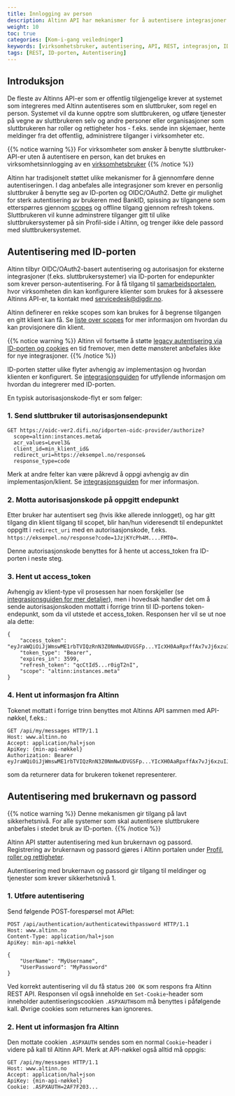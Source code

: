 ```yaml
---
title: Innlogging av person
description: Altinn API har mekanismer for å autentisere integrasjoner ("sluttbrukersystemer") som krever en personlig sluttbruker med roller rettigheter i Altinn
weight: 10
toc: true
categories: [Kom-i-gang veiledninger]
keywords: [virksomhetsbruker, autentisering, API, REST, integrasjon, ID-porten, virksomhetssertifikat]
tags: [REST, ID-porten, Autentisering]
---
```


## Introduksjon

De fleste av Altinns API-er som er offentlig tilgjengelige krever at systemet som integreres med Altinn autentiseres som en sluttbruker, som regel en person.
Systemet vil da kunne opptre som sluttbrukeren, og utføre tjenester på vegne av sluttbrukeren selv og andre personer eller organisasjoner som sluttbrukeren har roller og rettigheter hos - f.eks. sende inn skjemaer, hente meldinger fra det offentlig, administrere tilganger i virksomheter etc.

<!--more-->

{{% notice warning  %}}
For virksomheter som ønsker å benytte sluttbruker-API-er uten å autentisere en person, kan det brukes en virksomhetsinnlogging av en [virksomhetsbruker](../virksomhet)
{{% /notice %}}

Altinn har tradisjonelt støttet ulike mekanismer for å gjennomføre denne autentiseringen. I dag anbefales alle integrasjoner som krever en personlig sluttbruker å benytte seg av ID-porten og OIDC/OAuth2. Dette gir mulighet for sterk autentisering av brukeren med BankID, spissing av tilgangene som etterspørres gjennom [scopes](https://altinn.github.io/docs/api/rest/kom-i-gang/scopes/#scopes-for-begrensning-av-tilgang) og offline tilgang gjennom refresh tokens. Sluttbrukeren vil kunne adminstrere tilganger gitt til ulike sluttbrukersystemer på sin Profil-side i Altinn, og trenger ikke dele passord med sluttbrukersystemet.

## Autentisering med ID-porten

Altinn tilbyr OIDC/OAuth2-basert autentisering og autorisasjon for eksterne integrasjoner (f.eks. sluttbrukersystemer) via ID-porten for endepunkter som krever person-autentisering. For å få tilgang til [samarbeidsportalen](https://samarbeid.digdir.no/), hvor virksomheten din kan konfigurere klienter som brukes for å aksessere Altinns API-er, ta kontakt med servicedesk@digdir.no.

Altinn definerer en rekke scopes som kan brukes for å begrense tilgangen en gitt klient kan få.
Se [liste over scopes](https://altinn.github.io/docs/api/rest/kom-i-gang/scopes/#scopes-for-begrensning-av-tilgang) for mer informasjon om hvordan du kan provisjonere din klient.

{{% notice warning  %}}
Altinn vil fortsette å støtte [legacy autentisering via ID-porten og cookies](../idporten-legacy/) en tid fremover, men dette mønsteret anbefales ikke for nye integrasjoner.
{{% /notice %}}

ID-porten støtter ulike flyter avhengig av implementasjon og hvordan klienten er konfigurert. Se [integrasjonsguiden](https://docs.digdir.no/oidc_guide_idporten.html) for utfyllende informasjon om hvordan du integrerer med ID-porten. 

En typisk autorisasjonskode-flyt er som følger:

### 1. Send sluttbruker til autorisasjonsendepunkt

```
GET https://oidc-ver2.difi.no/idporten-oidc-provider/authorize?
  scope=altinn:instances.meta&
  acr_values=Level3&
  client_id=min_klient_id&
  redirect_uri=https://eksempel.no/response& 
  response_type=code
```

Merk at andre felter kan være påkrevd å oppgi avhengig av din implementasjon/klient. Se [integrasjonsguiden](https://docs.digdir.no/oidc_guide_idporten.html) 
for mer informasjon.

### 2. Motta autorisasjonskode på oppgitt endepunkt

Etter bruker har autentisert seg (hvis ikke allerede innlogget), og har gitt tilgang din klient tilgang til scopet, blir han/hun videresendt til 
endepunktet oppgitt i `redirect_uri` med en autorisasjonskode, f.eks. `https://eksempel.no/response?code=1JzjKYcPh4M....FMT0=`.

Denne autorisasjonskode benyttes for å hente ut access_token fra ID-porten i neste steg.

### 3. Hent ut access_token

Avhengig av klient-type vil prosessen har noen forskjeller (se [integrasjonsguiden for mer detaljer](https://docs.digdir.no/oidc_guide_idporten.html#3-utstedelse-av-token-fra-token-endepunktet)), 
men i hovedsak handler det om å sende  autorisasjonskoden mottatt i forrige trinn til ID-portens token-endepunkt, som da vil utstede et access_token. Responsen her vil se ut 
noe ala dette:

```
{
    "access_token": "eyJraWQiOiJjWmswME1rbTVIQzRnN3Z0NmNwUDVGSFp...YIcXH0AaRpxffAx7vJj6xzuIJ4C0DxnPCfRRA",
    "token_type": "Bearer",
    "expires_in": 3599,
    "refresh_token": "qcCtId5...r0igT2nI",
    "scope": "altinn:instances.meta"
}
```

### 4. Hent ut informasjon fra Altinn

Tokenet mottatt i forrige trinn benyttes mot Altinns API sammen med API-nøkkel, f.eks.:

```http
GET /api/my/messages HTTP/1.1
Host: www.altinn.no
Accept: application/hal+json
ApiKey: {min-api-nøkkel}
Authorization: Bearer eyJraWQiOiJjWmswME1rbTVIQzRnN3Z0NmNwUDVGSFp...YIcXH0AaRpxffAx7vJj6xzuIJ4C0DxnPCfRRA
```
som da returnerer data for brukeren tokenet representerer.



## Autentisering med brukernavn og passord

{{% notice warning  %}}
Denne mekanismen gir tilgang på lavt sikkerhetsnivå. For alle systemer som skal autentisere sluttbrukere anbefales i stedet bruk av ID-porten.
{{% /notice %}}

Altinn API støtter autentisering med kun brukernavn og passord. Registrering av brukernavn og passord gjøres i Altinn portalen under [Profil, roller og rettigheter](https://www.altinn.no/ui/Profile/?section=3).

Autentisering med brukernavn og passord gir tilgang til meldinger og tjenester som krever sikkerhetsnivå 1.

### 1. Utføre autentisering

Send følgende POST-forespørsel mot APIet:

```HTTP
POST /api/authentication/authenticatewithpassword HTTP/1.1
Host: www.altinn.no
Content-Type: application/hal+json
ApiKey: min-api-nøkkel

{
    "UserName": "MyUsername",
    "UserPassword": "MyPassword"
}
```

Ved korrekt autentisering vil du få status `200 OK` som respons fra Altinn REST API. Responsen vil også inneholde en `Set-Cookie`-header som inneholder autentiseringscookien `.ASPXAUTH`som må benyttes i påfølgende kall. Øvrige cookies som returneres kan ignoreres.

### 2. Hent ut informasjon fra Altinn

Den mottate cookien `.ASPXAUTH` sendes som en normal `Cookie`-header i videre på kall til Altinn API. Merk at API-nøkkel også alltid må oppgis:

```HTTP
GET /api/my/messages HTTP/1.1
Host: www.altinn.no
Accept: application/hal+json
ApiKey: {min-api-nøkkel}
Cookie: .ASPXAUTH=2AF7F203...
```
